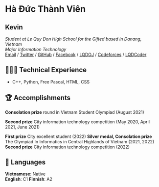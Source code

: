# Hà Đức Thành Viên
## Kevin
_Student at Le Quy Don High School for the Gifted based in Danang, Vietnam_ <br>
_Major Information Technology_ <br>
[Email](mailto:vienha000@gmail.com) / [Twitter](https://twitter.com/VinThnh5)  / [GitHub](https://github.com/VienThanh12)  / [Facebook](https://www.facebook.com/vien.thanh.528316/) / [LQDOJ](https://lqdoj.edu.vn/user) / [Codeforces](https://codeforces.com/profile/VienThanhh) / [LQDCoder](http://lequydon.ntucoder.net/Coder/Details/a519vienhdt)

## 👩🏼‍💻 Technical Experience
  - C++, Python, Free Pascal, HTML, CSS


## 🏆 Accomplishments
**Consolation prize**  round in Vietnam Student Olympiad (August 2021)

**Second prize** City information technology competition (May 2020, April 2021, June 2021)

**First prize** City excellent student (2022)
**Silver medal, Consolation prize** The Olympiad In Informatics in Central Highlands of Vietnam (2021, 2022) 
**Second prize** City  information technology competition (2022) 

## 💬 Languages

**Vietnamese**: Native <br>
**English**: C1 
**Finnish**: A2 
<br><br>
